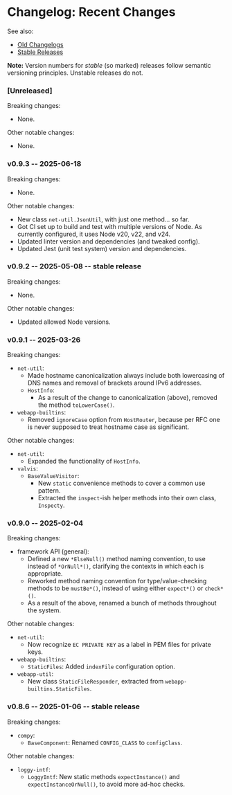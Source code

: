 Changelog: Recent Changes
=========================

See also:
* [Old Changelogs](./doc/old-changelogs)
* [Stable Releases](./RELEASES.md)

**Note:** Version numbers for _stable_ (so marked) releases follow semantic
versioning principles. Unstable releases do not.

### [Unreleased]

Breaking changes:
* None.

Other notable changes:
* None.

### v0.9.3 -- 2025-06-18

Breaking changes:
* None.

Other notable changes:
* New class `net-util.JsonUtil`, with just one method... so far.
* Got CI set up to build and test with multiple versions of Node. As currently
  configured, it uses Node v20, v22, and v24.
* Updated linter version and dependencies (and tweaked config).
* Updated Jest (unit test system) version and dependencies.

### v0.9.2 -- 2025-05-08 -- stable release

Breaking changes:
* None.

Other notable changes:
* Updated allowed Node versions.

### v0.9.1 -- 2025-03-26

Breaking changes:
* `net-util`:
  * Made hostname canonicalization always include both lowercasing of DNS names
    and removal of brackets around IPv6 addresses.
  * `HostInfo`:
    * As a result of the change to canonicalization (above), removed the method
      `toLowerCase()`.
* `webapp-builtins`:
  * Removed `ignoreCase` option from `HostRouter`, because per RFC one is never
    supposed to treat hostname case as significant.

Other notable changes:
* `net-util`:
  * Expanded the functionality of `HostInfo`.
* `valvis`:
  * `BaseValueVisitor`:
    * New `static` convenience methods to cover a common use pattern.
    * Extracted the `inspect`-ish helper methods into their own class,
      `Inspecty`.

### v0.9.0 -- 2025-02-04

Breaking changes:
* framework API (general):
  * Defined a new `*ElseNull()` method naming convention, to use instead of
    `*OrNull*()`, clarifying the contexts in which each is appropriate.
  * Reworked method naming convention for type/value-checking methods to be
    `mustBe*()`, instead of using either `expect*()` or `check*()`.
  * As a result of the above, renamed a bunch of methods throughout the system.

Other notable changes:
* `net-util`:
  * Now recognize `EC PRIVATE KEY` as a label in PEM files for private keys.
* `webapp-builtins`:
  * `StaticFiles`: Added `indexFile` configuration option.
* `webapp-util`:
  * New class `StaticFileResponder`, extracted from
    `webapp-builtins.StaticFiles`.

### v0.8.6 -- 2025-01-06 -- stable release

Breaking changes:
* `compy`:
  * `BaseComponent`: Renamed `CONFIG_CLASS` to `configClass`.

Other notable changes:
* `loggy-intf`:
  * `LoggyIntf`: New static methods `expectInstance()` and
    `expectInstanceOrNull()`, to avoid more ad-hoc checks.
